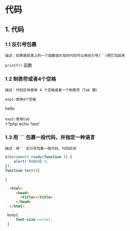 # 代码
## 1. 代码
 ### 1.1 反引号包裹

`描述：如果是段落上的一个函数或片段的代码可以用反引号(``)把它包起来`

`printf()` 函数

### 1.2 制表符或者4个空格
`描述：代码区块使用 4 个空格或者一个制表符（Tab 键）` 
 

`exp1:使用4个空格`
    <html>
	   <head>
	     <title></title>
	   </head>
	   </body>
	     <div>hello</div>
	   <body>
	</html>  
`exp2:使用tab`  
	<?php
	  echo 'test'
	

### 1.3 用 ``` 包裹一段代码，并指定一种语言
 
`描述：用```反引号包裹一段代码，代码区块`  
	
```javascript
$(document).ready(function () {
	alert('RUNOOB');
});
function test(){
	
}
```
```html
  <html>
     <head>
       <title></title>
     </head>
  </html>
```
```css
 body{
	 font-size:normal;
 }
```

	
	
	